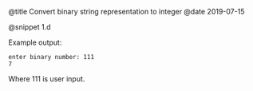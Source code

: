@title Convert binary string representation to integer
@date 2019-07-15

@snippet 1.d

Example output:

```
enter binary number: 111
7
```

Where 111 is user input.